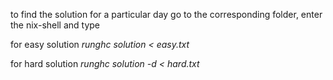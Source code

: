 to find the solution for a particular day go to the corresponding folder, enter the nix-shell and type

for easy solution
*runghc solution < easy.txt*

for hard solution
*runghc solution -d < hard.txt*
